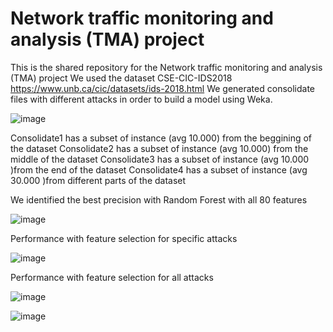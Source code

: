 # Network traffic monitoring and analysis (TMA) project
This is the shared repository for the Network traffic monitoring and analysis (TMA) project
We used the dataset CSE-CIC-IDS2018
https://www.unb.ca/cic/datasets/ids-2018.html
We generated consolidate files with different attacks in order to build a model using Weka.

![image](https://user-images.githubusercontent.com/57611549/148694580-aefc0701-16ef-48e2-8528-394e665a4d79.png)


Consolidate1 has a subset of instance (avg 10.000) from the beggining of the dataset
Consolidate2 has a subset of instance (avg 10.000) from the middle of the dataset
Consolidate3 has a subset of instance (avg 10.000 )from the end of the dataset
Consolidate4 has a subset of instance (avg 30.000 )from different parts of the dataset

We identified the best precision with Random Forest with all 80 features

![image](https://user-images.githubusercontent.com/57611549/148694203-204bc9da-61bd-4cc8-831c-04fb7ce20d91.png)

Performance with feature selection for specific attacks

![image](https://user-images.githubusercontent.com/57611549/148694277-05f86b6c-17e4-4dab-adbe-6627db334774.png)

Performance with feature selection for all attacks

![image](https://user-images.githubusercontent.com/57611549/148694316-9fcdf228-23d6-42e0-85f0-bfd152f73431.png)

![image](https://user-images.githubusercontent.com/57611549/148694332-f4ee0c32-7619-4f31-8d67-512308ab755e.png)
